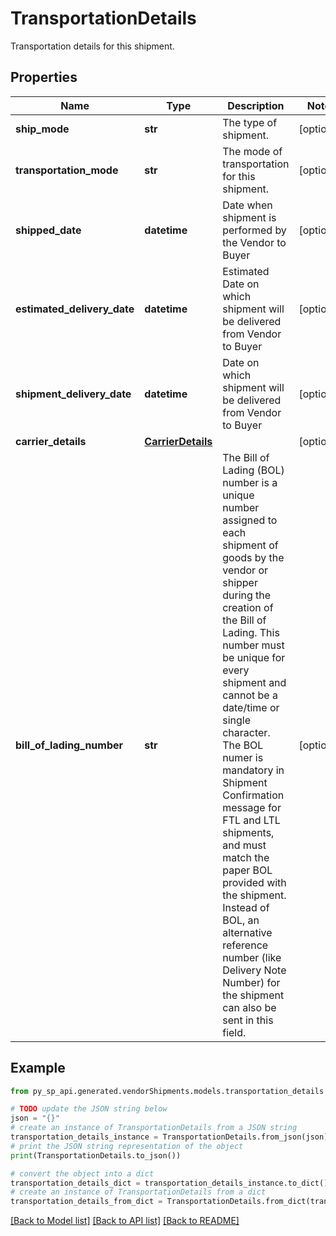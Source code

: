 # TransportationDetails

Transportation details for this shipment.

## Properties

Name | Type | Description | Notes
------------ | ------------- | ------------- | -------------
**ship_mode** | **str** | The type of shipment. | [optional] 
**transportation_mode** | **str** | The mode of transportation for this shipment. | [optional] 
**shipped_date** | **datetime** | Date when shipment is performed by the Vendor to Buyer | [optional] 
**estimated_delivery_date** | **datetime** | Estimated Date on which shipment will be delivered from Vendor to Buyer | [optional] 
**shipment_delivery_date** | **datetime** | Date on which shipment will be delivered from Vendor to Buyer | [optional] 
**carrier_details** | [**CarrierDetails**](CarrierDetails.md) |  | [optional] 
**bill_of_lading_number** | **str** | The Bill of Lading (BOL) number is a unique number assigned to each shipment of goods by the vendor or shipper during the creation of the Bill of Lading. This number must be unique for every shipment and cannot be a date/time or single character. The BOL numer is mandatory in Shipment Confirmation message for FTL and LTL shipments, and must match the paper BOL provided with the shipment. Instead of BOL, an alternative reference number (like Delivery Note Number) for the shipment can also be sent in this field. | [optional] 

## Example

```python
from py_sp_api.generated.vendorShipments.models.transportation_details import TransportationDetails

# TODO update the JSON string below
json = "{}"
# create an instance of TransportationDetails from a JSON string
transportation_details_instance = TransportationDetails.from_json(json)
# print the JSON string representation of the object
print(TransportationDetails.to_json())

# convert the object into a dict
transportation_details_dict = transportation_details_instance.to_dict()
# create an instance of TransportationDetails from a dict
transportation_details_from_dict = TransportationDetails.from_dict(transportation_details_dict)
```
[[Back to Model list]](../README.md#documentation-for-models) [[Back to API list]](../README.md#documentation-for-api-endpoints) [[Back to README]](../README.md)


